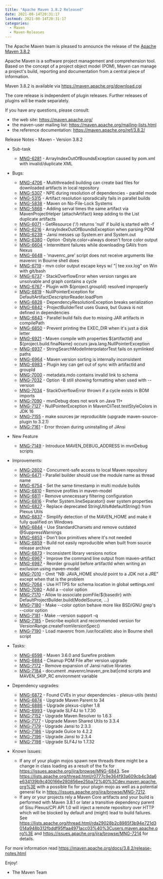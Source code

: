```yaml
---
title: "Apache Maven 3.8.2 Released"
date: 2021-08-14T20:31:17
lastmod: 2021-08-14T20:31:17
categories:
  - Maven
  - Maven-Releases
---
```

The Apache Maven team is pleased to announce the release of the [Apache Maven 3.8.2](https://maven.apache.org/ref/3.8.2/)

Apache Maven is a software project management and comprehension tool. Based on the concept
of a project object model (POM), Maven can manage a project's build, reporting and documentation
from a central piece of information.

Maven 3.8.2 is available via https://maven.apache.org/download.cgi

The core release is independent of plugin releases. Further releases of plugins will be made
separately.

If you have any questions, please consult:

- the web site: https://maven.apache.org/
- the maven-user mailing list: https://maven.apache.org/mailing-lists.html
- the reference documentation: https://maven.apache.org/ref/3.8.2/

Release Notes - Maven - Version 3.8.2

* Sub-task
  * [MNG-6281](https://issues.apache.org/jira/browse/MNG-6281) - ArrayIndexOutOfBoundsException caused by pom.xml with invalid/duplicate XML

* Bugs:
  * [MNG-4706](https://issues.apache.org/jira/browse/MNG-4706) - Multithreaded building can create bad files for downloaded artifacts in local repository
  * [MNG-5307](https://issues.apache.org/jira/browse/MNG-5307) - NPE during resolution of dependencies - parallel mode
  * [MNG-5315](https://issues.apache.org/jira/browse/MNG-5315) - Artifact resolution sporadically fails in parallel builds
  * [MNG-5838](https://issues.apache.org/jira/browse/MNG-5838) - Maven on No-File-Lock Systems
  * [MNG-5868](https://issues.apache.org/jira/browse/MNG-5868) - Adding serval times the same artifact via MavenProjectHelper (attachArtifact) keep adding to the List duplicate artifacts
  * [MNG-6071](https://issues.apache.org/jira/browse/MNG-6071) - GetResource ('/) returns 'null' if build is started with -f
  * [MNG-6216](https://issues.apache.org/jira/browse/MNG-6216) - ArrayIndexOutOfBoundsException when parsing POM
  * [MNG-6239](https://issues.apache.org/jira/browse/MNG-6239) - Jansi messes up System.err and System.out
  * [MNG-6380](https://issues.apache.org/jira/browse/MNG-6380) - Option -Dstyle.color=always doesn't force color output
  * [MNG-6604](https://issues.apache.org/jira/browse/MNG-6604) - Intermittent failures while downloading GAVs from Nexus
  * [MNG-6648](https://issues.apache.org/jira/browse/MNG-6648) - 'mavenrc_pre' script does not receive arguments like mavenrc in Bourne shell does
  * [MNG-6719](https://issues.apache.org/jira/browse/MNG-6719) - mvn color output escape keys w/ "| tee xxx.log" on Win with git/bash
  * [MNG-6737](https://issues.apache.org/jira/browse/MNG-6737) - StackOverflowError when version ranges are unsolvable and graph contains a cycle
  * [MNG-6767](https://issues.apache.org/jira/browse/MNG-6767) - Plugin with ${project.groupId} resolved improperly
  * [MNG-6819](https://issues.apache.org/jira/browse/MNG-6819) - NullPointerException for DefaultArtifactDescriptorReader.loadPom
  * [MNG-6828](https://issues.apache.org/jira/browse/MNG-6828) - DependencyResolutionException breaks serialization
  * [MNG-6842](https://issues.apache.org/jira/browse/MNG-6842) - ProjectBuilderTest uses Guava, but Guava is not defined in dependencies
  * [MNG-6843](https://issues.apache.org/jira/browse/MNG-6843) - Parallel build fails due to missing JAR artifacts in compilePath
  * [MNG-6850](https://issues.apache.org/jira/browse/MNG-6850) - Prevent printing the EXEC_DIR when it's just a disk letter
  * [MNG-6921](https://issues.apache.org/jira/browse/MNG-6921) - Maven compile with properties ${artifactId} and ${project.build.finalName} occurs java.lang.NullPointerException
  * [MNG-6937](https://issues.apache.org/jira/browse/MNG-6937) - StringSearchModelInterpolatorTest fails on symlinked paths
  * [MNG-6964](https://issues.apache.org/jira/browse/MNG-6964) - Maven version sorting is internally inconsistent
  * [MNG-6983](https://issues.apache.org/jira/browse/MNG-6983) - Plugin key can get out of sync with artifactId and groupId
  * [MNG-7000](https://issues.apache.org/jira/browse/MNG-7000) - metadata.mdo contains invalid link to schema
  * [MNG-7032](https://issues.apache.org/jira/browse/MNG-7032) - Option -B still showing formatting when used with --version
  * [MNG-7034](https://issues.apache.org/jira/browse/MNG-7034) - StackOverflowError thrown if a cycle exists in BOM imports
  * [MNG-7090](https://issues.apache.org/jira/browse/MNG-7090) - mvnDebug does not work on Java 11+
  * [MNG-7127](https://issues.apache.org/jira/browse/MNG-7127) - NullPointerException in MavenCliTest.testStyleColors in JDK 16
  * [MNG-7155](https://issues.apache.org/jira/browse/MNG-7155) - make sources jar reproducible (upgrade maven-source-plugin to 3.2.1)
  * [MNG-7161](https://issues.apache.org/jira/browse/MNG-7161) - Error thrown during uninstalling of JAnsi
  
* New Feature
  * [MNG-7149](https://issues.apache.org/jira/browse/MNG-7149) - Introduce MAVEN_DEBUG_ADDRESS in mvnDebug scripts

* Improvements:
  * [MNG-2802](https://issues.apache.org/jira/browse/MNG-2802) - Concurrent-safe access to local Maven repository
  * [MNG-6471](https://issues.apache.org/jira/browse/MNG-6471) - Parallel builder should use  the module name as thread name
  * [MNG-6754](https://issues.apache.org/jira/browse/MNG-6754) - Set the same timestamp in multi module builds
  * [MNG-6810](https://issues.apache.org/jira/browse/MNG-6810) - Remove profiles in maven-model
  * [MNG-6811](https://issues.apache.org/jira/browse/MNG-6811) - Remove unnecessary filtering configuration
  * [MNG-6816](https://issues.apache.org/jira/browse/MNG-6816) - Prefer System.lineSeparator() over system properties
  * [MNG-6827](https://issues.apache.org/jira/browse/MNG-6827) - Replace deprecated StringUtils#defaultString() from Plexus Utils
  * [MNG-6837](https://issues.apache.org/jira/browse/MNG-6837) - Simplify detection of the MAVEN_HOME and make it fully qualified on Windows
  * [MNG-6844](https://issues.apache.org/jira/browse/MNG-6844) - Use StandardCharsets and remove outdated @SuppressWarnings
  * [MNG-6853](https://issues.apache.org/jira/browse/MNG-6853) - Don't box primitives where it's not needed
  * [MNG-6859](https://issues.apache.org/jira/browse/MNG-6859) - Build not easily reproducible when built from source release archive
  * [MNG-6873](https://issues.apache.org/jira/browse/MNG-6873) - Inconsistent library versions notice
  * [MNG-6967](https://issues.apache.org/jira/browse/MNG-6967) - Improve the command line output from maven-artifact
  * [MNG-6987](https://issues.apache.org/jira/browse/MNG-6987) - Reorder groupId before artifactId when writing an exclusion using maven-model
  * [MNG-7010](https://issues.apache.org/jira/browse/MNG-7010) - Omit "NB: JAVA_HOME should point to a JDK not a JRE" except when that is the problem
  * [MNG-7064](https://issues.apache.org/jira/browse/MNG-7064) - Use HTTPS for schema location in global settings.xml
  * [MNG-7080](https://issues.apache.org/jira/browse/MNG-7080) - Add a --color option
  * [MNG-7170](https://issues.apache.org/jira/browse/MNG-7170) - Allow to associate pomFile/${basedir} with DefaultProjectBuilder.build(ModelSource, ...)
  * [MNG-7180](https://issues.apache.org/jira/browse/MNG-7180) - Make --color option behave more like BSD/GNU grep's --color option
  * [MNG-7181](https://issues.apache.org/jira/browse/MNG-7181) - Make --version support -q
  * [MNG-7185](https://issues.apache.org/jira/browse/MNG-7185) - Describe explicit and recommended version for VersionRange.createFromVersionSpec()
  * [MNG-7190](https://issues.apache.org/jira/browse/MNG-7190) - Load mavenrc from /usr/local/etc also in Bourne shell script

* Tasks:
  * [MNG-6598](https://issues.apache.org/jira/browse/MNG-6598) - Maven 3.6.0 and Surefire problem
  * [MNG-6884](https://issues.apache.org/jira/browse/MNG-6884) - Cleanup POM File after version upgrade
  * [MNG-7172](https://issues.apache.org/jira/browse/MNG-7172) - Remove expansion of Jansi native libraries
  * [MNG-7184](https://issues.apache.org/jira/browse/MNG-7184) - document .mavenrc/maven_pre.bat|cmd scripts and MAVEN_SKIP_RC environment variable

* Dependency upgrades:
  * [MNG-6872](https://issues.apache.org/jira/browse/MNG-6872) - Found CVEs in your dependencies - plexus-utils (tests)
  * [MNG-6874](https://issues.apache.org/jira/browse/MNG-6874) - Upgrade Maven Parent to 34
  * [MNG-6886](https://issues.apache.org/jira/browse/MNG-6886) - Upgrade plexus-cipher 1.8
  * [MNG-6993](https://issues.apache.org/jira/browse/MNG-6993) - Upgrade SLF4J to 1.7.30
  * [MNG-7152](https://issues.apache.org/jira/browse/MNG-7152) - Upgrade Maven Resolver to 1.6.3
  * [MNG-7177](https://issues.apache.org/jira/browse/MNG-7177) - Upgrade Maven Shared Utils to 3.3.4
  * [MNG-7179](https://issues.apache.org/jira/browse/MNG-7179) - Upgrade Jansi to 2.3.3
  * [MNG-7186](https://issues.apache.org/jira/browse/MNG-7186) - Upgrade Guice to 4.2.2
  * [MNG-7196](https://issues.apache.org/jira/browse/MNG-7196) - Upgrade Jansi to 2.3.4
  * [MNG-7198](https://issues.apache.org/jira/browse/MNG-7198) - Upgrade SLF4J to 1.7.32

* Known Issues:
 
  * If any of your plugin mojos spawn new threads there might be a change in class loading as a result of the
fix for https://issues.apache.org/jira/browse/MNG-6843.
See https://lists.apache.org/thread.html/r0777c9e364f93a609cb4c3da6e634139b9c400166e280856ee25ba72%40%3Cdev.maven.apache.org%3E
with a possible fix for your plugin mojo as well as a potential general fix
in https://issues.apache.org/jira/browse/MNG-7212. 
  * If any or your projects rely a Maven Core artifacts and your build is performed with Maven 3.8.1 or later a transitive
  dependency parent of Sisu Plexus/CPI API 1.0 will inject a remote repository over HTTP which will be blocked by
  default and (might) lead to build failures.
  See https://lists.apache.org/thread.html/rda29028b2c8985f3b94e721d3014a948b312fbddf95ffaa4971acc03%40%3Cusers.maven.apache.org%3E
  and https://issues.apache.org/jira/browse/MNG-7214 for details.

For more information read https://maven.apache.org/docs/3.8.2/release-notes.html

Enjoy!

- The Maven Team
